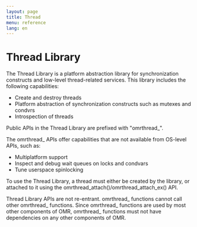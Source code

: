 ```yaml
---
layout: page
title: Thread
menu: reference
lang: en
---
```


[//]: # "*********************************************************************"
[//]: # "*"
[//]: # "*  Copyright IBM Corp. 2016  All Rights Reserved."
[//]: # "*"
[//]: # "*  This program and the accompanying materials are made available"
[//]: # "*  under the terms of the Eclipse Public License v1.0 and"
[//]: # "*  Apache License v2.0 which accompanies this distribution."
[//]: # "*"
[//]: # "*      The Eclipse Public License is available at"
[//]: # "*      http://www.eclipse.org/legal/epl-v10.html"
[//]: # "*"
[//]: # "*      The Apache License v2.0 is available at"
[//]: # "*      http://www.opensource.org/licenses/apache2.0.php"
[//]: # "*"
[//]: # "*  Contributors:"
[//]: # "*    <First author> - initial implementation and documentation"
[//]: # "*********************************************************************"

# Thread Library

The Thread Library is a platform abstraction library for synchronization
constructs and low-level thread-related services. This library includes the following capabilities:

* Create and destroy threads
* Platform abstraction of synchronization constructs such as mutexes and condvrs
* Introspection of threads

Public APIs in the Thread Library are prefixed with "omrthread_".

The omrthread_ APIs offer capabilities that are not available from OS-level APIs,
such as:
* Multiplatform support
* Inspect and debug wait queues on locks and condvars
* Tune userspace spinlocking

To use the Thread Library, a thread must either be created by the library, or
attached to it using the omrthread_attach()/omrthread_attach_ex() API.

Thread Library APIs are not re-entrant. omrthread_ functions cannot call other
omrthread_ functions. Since omrthread_ functions are used by most other
components of OMR, omrthread_ functions must not have dependencies on any other
components of OMR.


